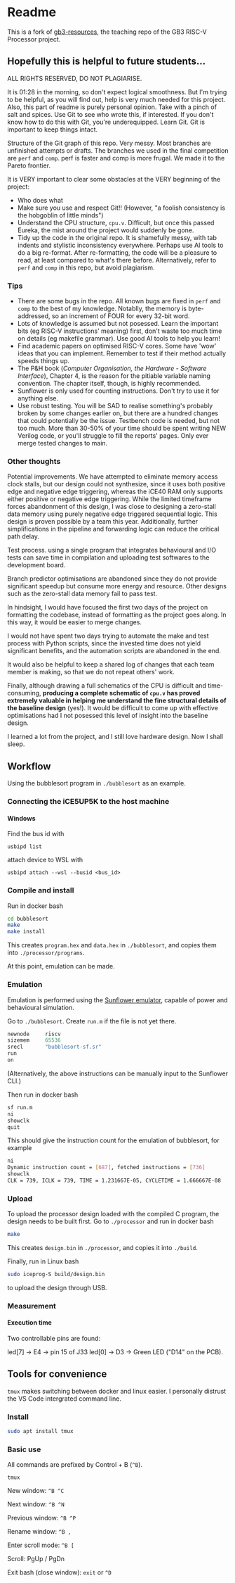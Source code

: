 # Readme

This is a fork of [gb3-resources](https://github.com/f-of-e/gb3-resources), the teaching repo of the GB3 RISC-V Processor project.

## Hopefully this is helpful to future students...

ALL RIGHTS RESERVED, DO NOT PLAGIARISE.

It is 01:28 in the morning, so don't expect logical smoothness. But I'm trying to be helpful, as you will find out, help is very much needed for this project. Also, this part of readme is purely personal opinion. Take with a pinch of salt and spices. Use Git to see who wrote this, if interested. If you don't know how to do this with Git, you're underequipped. Learn Git. Git is important to keep things intact.

Structure of the Git graph of this repo. Very messy. Most branches are unfinished attempts or drafts. The branches we used in the final competition are `perf` and `comp`. perf is faster and comp is more frugal. We made it to the Pareto frontier.

It is VERY important to clear some obstacles at the VERY beginning of the project:

- Who does what
- Make sure you use and respect Git!! (However, "a foolish consistency is the hobgoblin of little minds")
- Understand the CPU structure, `cpu.v`. Difficult, but once this passed Eureka, the mist around the project would suddenly be gone.
- Tidy up the code in the original repo. It is shamefully messy, with tab indents and stylistic inconsistency everywhere. Perhaps use AI tools to do a big re-format. After re-formatting, the code will be a pleasure to read, at least compared to what's there before. Alternatively, refer to `perf` and `comp` in this repo, but avoid plagiarism.

### Tips

- There are some bugs in the repo. All known bugs are fixed in `perf` and `comp` to the best of my knowledge. Notablly, the memory is byte-addressed, so an increment of FOUR for every 32-bit word.
- Lots of knowledge is assumed but not posessed. Learn the important bits (eg RISC-V instructions' meaning) first, don't waste too much time on details (eg makefile grammar). Use good AI tools to help you learn!
- Find academic papers on optimised RISC-V cores. Some have 'wow' ideas that you can implement. Remember to test if their method actually speeds things up.
- The P&H book (*Computer Organisation, the Hardware - Software Interface*), Chapter 4, is the reason for the pitiable variable naming convention. The chapter itself, though, is highly recommended.
- Sunflower is only used for counting instructions. Don't try to use it for anything else.
- Use robust testing. You will be SAD to realise something's probably broken by some changes earlier on, but there are a hundred changes that could potentially be the issue. Testbench code is needed, but not too much. More than 30-50% of your time should be spent writing NEW Verilog code, or you'll struggle to fill the reports' pages. Only ever merge tested changes to main.

### Other thoughts

Potential improvements. We have attempted to eliminate memory access clock stalls, but our design could not synthesize, since it uses both positive edge and negative edge triggering, whereas the iCE40 RAM only supports either positive or negative edge triggering. While the limited timeframe forces abandonment of this design, I was close to designing a zero-stall data memory using purely negative edge triggered sequential logic. This design is proven possible by a team this year. Additionally, further simplifications in the pipeline and forwarding logic can reduce the critical path delay.

Test process. using a single program that integrates behavioural and I/O tests can save time in compilation and uploading test softwares to the development board.

Branch predictor optimisations are abandoned since they do not provide significant speedup but consume more energy and resource. Other designs such as the zero-stall data memory fail to pass test.

In hindsight, I would have focused the first two days of the project on formatting the codebase, instead of formatting as the project goes along. In this way, it would be easier to merge changes.

I would not have spent two days trying to automate the make and test process with Python scripts, since the invested time does not yield significant benefits, and the automation scripts are abandoned in the end.

It would also be helpful to keep a shared log of changes that each team member is making, so that we do not repeat others' work. 

Finally, although drawing a full schematics of the CPU is difficult and time-consuming, **producing a complete schematic of `cpu.v` has proved extremely valuable in helping me understand the fine structural details of the baseline design** (yes!). It would be difficult to come up with effective optimisations had I not posessed this level of insight into the baseline design.

I learned a lot from the project, and I still love hardware design. Now I shall sleep.

## Workflow

Using the bubblesort program in `./bubblesort` as an example.

### Connecting the iCE5UP5K to the host machine

#### Windows

Find the bus id with

`usbipd list`

attach device to WSL with

`usbipd attach --wsl --busid <bus_id>`

### Compile and install

Run in docker bash

```bash
cd bubblesort
make
make install 
```

This creates `program.hex` and `data.hex` in `./bubblesort`, and copies them into `./processor/programs`.

At this point, emulation can be made.

### Emulation

Emulation is performed using the [Sunflower emulator](https://github.com/physical-computation/sunflower-embedded-system-emulator/tree/ad12f949c23b0c01477ad0b0325dc2f8f8c3deb2), capable of power and behavioural simulation.

Go to `./bubblesort`. Create `run.m` if the file is not yet there.

```c
newnode     riscv
sizemem     65536
srecl       "bubblesort-sf.sr"
run
on
```

(Alternatively, the above instructions can be manually input to the Sunflower CLI.)

Then run in docker bash

```bash
sf run.m
ni
showclk
quit
```

This should give the instruction count for the emulation of bubblesort, for example

```bash
ni
Dynamic instruction count = [687], fetched instructions = [736]
showclk
CLK = 739, ICLK = 739, TIME = 1.231667E-05, CYCLETIME = 1.666667E-08
```

### Upload

To upload the processor design loaded with the compiled C program, the design needs to be built first. Go to `./processor` and run in docker bash

```bash
make
```

This creates `design.bin` in `./processor`, and copies it into `./build`.

Finally, run in Linux bash

```bash
sudo iceprog-S build/design.bin
```

to upload the design through USB.

### Measurement

#### Execution time

Two controllable pins are found:

led[7] -> E4 -> pin 15 of J33
led[0] -> D3 -> Green LED ("D14" on the PCB).

## Tools for convenience

`tmux` makes switching between docker and linux easier. I personally distrust the VS Code intergrated command line.

### Install

```bash
sudo apt install tmux
```

### Basic use

All commands are prefixed by Control + B (`^B`).

`tmux`

New window: `^B ^C`

Next window: `^B ^N`

Previous window: `^B ^P`

Rename window: `^B ,`

Enter scroll mode: `^B [`

Scroll: PgUp / PgDn

Exit bash (close window): `exit` or `^D`
